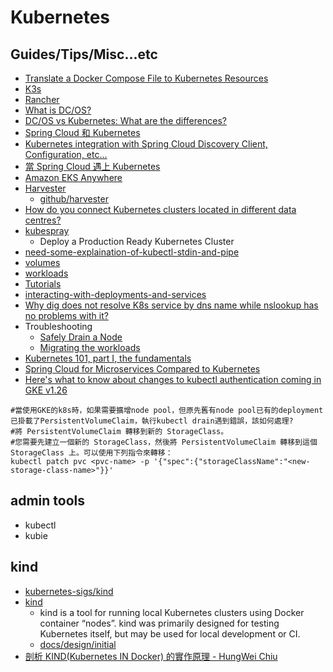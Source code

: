 # Kubernetes

## Guides/Tips/Misc...etc

* [Translate a Docker Compose File to Kubernetes Resources](https://kubernetes.io/docs/tasks/configure-pod-container/translate-compose-kubernetes/)
* [K3s](https://docs.k3s.io/installation)
* [Rancher](https://ranchermanager.docs.rancher.com/getting-started/overview)
* [What is DC/OS?](https://dcos.io/)
* [DC/OS vs Kubernetes: What are the differences?](https://stackshare.io/stackups/dcos-vs-kubernetes)
* [Spring Cloud 和 Kubernetes](https://youtu.be/_xMgDF8_mKY)
* [Kubernetes integration with Spring Cloud Discovery Client, Configuration, etc... ](https://github.com/spring-cloud/spring-cloud-kubernetes)
* [當 Spring Cloud 遇上 Kubernetes](https://medium.com/brobridge/%E7%95%B6-spring-cloud-%E9%81%87%E4%B8%8A-kubernetes-5bc9e6ce602f)
* [Amazon EKS Anywhere](https://anywhere.eks.amazonaws.com/docs/)
* [Harvester](https://harvesterhci.io/)
    * [github/harvester](https://github.com/harvester/harvester)
* [How do you connect Kubernetes clusters located in different data centres?](https://learnk8s.io/bite-sized/connecting-multiple-kubernetes-clusters)
* [kubespray](https://github.com/kubernetes-sigs/kubespray)
    * Deploy a Production Ready Kubernetes Cluster
* [need-some-explaination-of-kubectl-stdin-and-pipe](https://stackoverflow.com/questions/54032336/need-some-explaination-of-kubectl-stdin-and-pipe)
* [volumes](https://kubernetes.io/docs/concepts/storage/volumes/)
* [workloads](https://kubectl.docs.kubernetes.io/guides/introduction/resources_controllers/#workloads)
* [Tutorials](https://kubernetes.io/docs/tutorials/#basics)
* [interacting-with-deployments-and-services](https://kubernetes.io/docs/reference/kubectl/cheatsheet/#interacting-with-deployments-and-services)
* [Why dig does not resolve K8s service by dns name while nslookup has no problems with it?](https://stackoverflow.com/questions/50668124/why-dig-does-not-resolve-k8s-service-by-dns-name-while-nslookup-has-no-problems)
* Troubleshooting
    * [Safely Drain a Node](https://kubernetes.io/docs/tasks/administer-cluster/safely-drain-node/)
    * [Migrating the workloads](https://cloud.google.com/kubernetes-engine/docs/tutorials/migrating-node-pool#step_4_migrate_the_workloads)
* [Kubernetes 101, part I, the fundamentals](https://dev.to/leandronsp/kubernetes-101-part-i-the-fundamentals-23a1)
* [Spring Cloud for Microservices Compared to Kubernetes](https://developers.redhat.com/blog/2016/12/09/spring-cloud-for-microservices-compared-to-kubernetes)
* [Here's what to know about changes to kubectl authentication coming in GKE v1.26](https://cloud.google.com/blog/products/containers-kubernetes/kubectl-auth-changes-in-gke)

```shell
#當使用GKE的k8s時，如果需要擴增node pool，但原先舊有node pool已有的deployment已掛載了PersistentVolumeClaim，執行kubectl drain遇到錯誤，該如何處理?
#將 PersistentVolumeClaim 轉移到新的 StorageClass。
#您需要先建立一個新的 StorageClass，然後將 PersistentVolumeClaim 轉移到這個 StorageClass 上。可以使用下列指令來轉移：
kubectl patch pvc <pvc-name> -p '{"spec":{"storageClassName":"<new-storage-class-name>"}}'

```

## admin tools

* kubectl
* kubie

## kind

* [kubernetes-sigs/kind](https://github.com/kubernetes-sigs/kind)
* [kind](https://kind.sigs.k8s.io/)
    * kind is a tool for running local Kubernetes clusters using Docker container “nodes”. kind was primarily designed for testing Kubernetes itself, but may be used for local development or CI.
    * [docs/design/initial](https://kind.sigs.k8s.io/docs/design/initial/)
* [剖析 KIND(Kubernetes IN Docker) 的實作原理 - HungWei Chiu](https://hackmd.io/TvUa7q52R4a8HG9lPu-rVw)